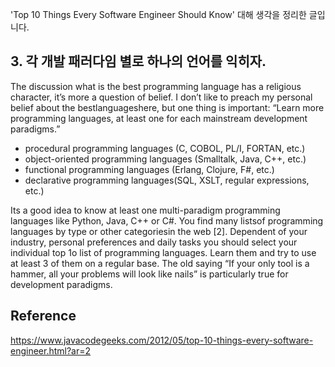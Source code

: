 'Top 10 Things Every Software Engineer Should Know' 대해 생각을 정리한 글입니다.

## 3. 각 개발 패러다임 별로 하나의 언어를 익히자.
The discussion what is the best programming language has a religious character, it’s more a question of belief. I don’t like to preach my personal belief about the bestlanguageshere, but one thing is important: “Learn more programming languages, at least one for each mainstream development paradigms.”

* procedural programming languages (C, COBOL, PL/I, FORTAN, etc.)
* object-oriented programming languages (Smalltalk, Java, C++, etc.)
* functional programming languages (Erlang, Clojure, F#, etc.)
* declarative programming languages(SQL, XSLT, regular expressions, etc.)

Its a good idea to know at least one multi-paradigm programming languages like Python, Java, C++ or C#. You find many listsof programming languages by type or other categoriesin the web [2].
Dependent of your industry, personal preferences and daily tasks you should select your individual top 1o list of programming languages. Learn them and try to use at least 3 of them on a regular base. The old saying “If your only tool is a hammer, all your problems will look like nails” is particularly true for development paradigms.

## Reference
https://www.javacodegeeks.com/2012/05/top-10-things-every-software-engineer.html?ar=2
